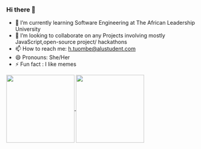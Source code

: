### Hi there 👋

- 🌱 I’m currently learning Software Engineering at The African Leadership University
- 👯 I’m looking to collaborate on any Projects involving mostly JavaScript,open-source project/ hackathons 
- 📫 How to reach me: h.tuombe@alustudent.com
- 😄 Pronouns: She/Her
- ⚡ Fun fact : I like memes

<a href="https://github.com/anuraghazra/github-readme-stats">
  <img height="180" align="center" src="https://github-readme-stats.vercel.app/api?username=henriettetuombe&show_icons=true&layout=compact" />
</a>
<a href="https://github.com/anuraghazra/convoychat">
  <img height="180" align="center" src="https://github-readme-stats.vercel.app/api/top-langs/?username=henriettetuombe&langs_count=&&layout=compact" />
</a>
